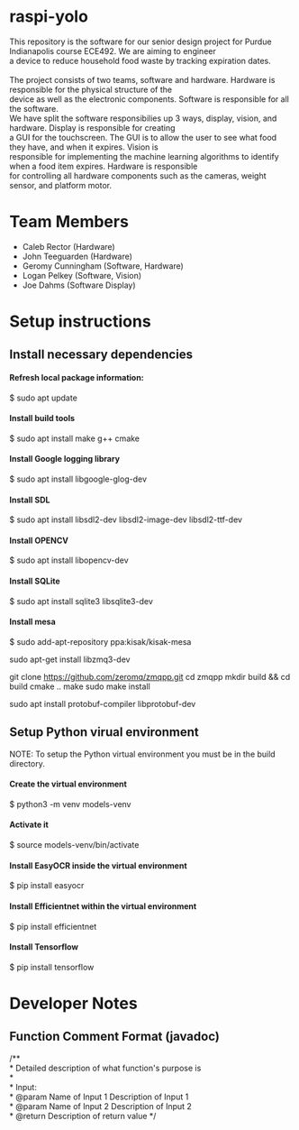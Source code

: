 # raspi-yolo
This repository is the software for our senior design project for Purdue Indianapolis course ECE492. We are aiming to engineer\
a device to reduce household food waste by tracking expiration dates.
\
\
The project consists of two teams, software and hardware. Hardware is responsible for the physical structure of the\
device as well as the electronic components. Software is responsible for all the software.\
We have split the software responsibilies up 3 ways, display, vision, and hardware. Display is responsible for creating\
a GUI for the touchscreen. The GUI is to allow the user to see what food they have, and when it expires. Vision is\
responsible for implementing the machine learning algorithms to identify when a food item expires. Hardware is responsible\
for controlling all hardware components such as the cameras, weight sensor, and platform motor.

# Team Members
- Caleb Rector (Hardware)
- John Teeguarden (Hardware)
- Geromy Cunningham (Software, Hardware)
- Logan Pelkey (Software, Vision)
- Joe Dahms (Software Display)

# Setup instructions

## Install necessary dependencies
#### Refresh local package information:
$ sudo apt update
#### Install build tools
$ sudo apt install make g++ cmake
#### Install Google logging library
$ sudo apt install libgoogle-glog-dev
#### Install SDL
$ sudo apt install libsdl2-dev libsdl2-image-dev libsdl2-ttf-dev  
#### Install OPENCV
$ sudo apt install libopencv-dev
#### Install SQLite
$ sudo apt install sqlite3 libsqlite3-dev
#### Install mesa
$ sudo add-apt-repository ppa:kisak/kisak-mesa

sudo apt-get install libzmq3-dev 

git clone https://github.com/zeromq/zmqpp.git
cd zmqpp
mkdir build && cd build
cmake ..
make
sudo make install

sudo apt install protobuf-compiler libprotobuf-dev

## Setup Python virual environment
NOTE: To setup the Python virtual environment you must be in the build directory.
#### Create the virtual environment
$ python3 -m venv models-venv
#### Activate it
$ source models-venv/bin/activate
#### Install EasyOCR inside the virtual environment
$ pip install easyocr
#### Install Efficientnet within the virtual environment
$ pip install efficientnet
#### Install Tensorflow
$ pip install tensorflow

# Developer Notes
## Function Comment Format (javadoc)
/**  
 \* Detailed description of what function's purpose is  
 \*  
 \* Input:  
 \* @param Name of Input 1 Description of Input 1  
 \* @param Name of Input 2 Description of Input 2  
 \* @return Description of return value
 */  


